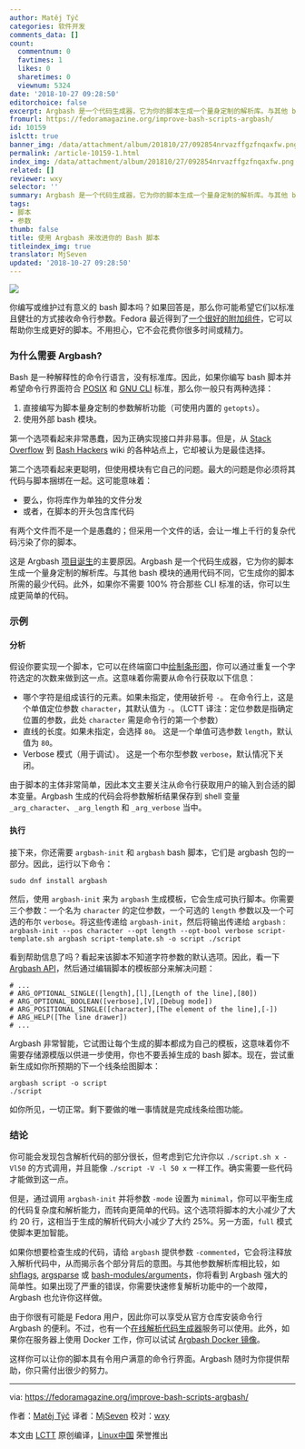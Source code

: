 ```yaml
---
author: Matěj Týč
categories: 软件开发
comments_data: []
count:
  commentnum: 0
  favtimes: 1
  likes: 0
  sharetimes: 0
  viewnum: 5324
date: '2018-10-27 09:28:50'
editorchoice: false
excerpt: Argbash 是一个代码生成器，它为你的脚本生成一个量身定制的解析库。与其他 bash 模块的通用代码不同，它生成你的脚本所需的最少代码。
fromurl: https://fedoramagazine.org/improve-bash-scripts-argbash/
id: 10159
islctt: true
banner_img: /data/attachment/album/201810/27/092854nrvazffgzfnqaxfw.png
permalink: /article-10159-1.html
index_img: /data/attachment/album/201810/27/092854nrvazffgzfnqaxfw.png.thumb.jpg
related: []
reviewer: wxy
selector: ''
summary: Argbash 是一个代码生成器，它为你的脚本生成一个量身定制的解析库。与其他 bash 模块的通用代码不同，它生成你的脚本所需的最少代码。
tags:
- 脚本
- 参数
thumb: false
title: 使用 Argbash 来改进你的 Bash 脚本
titleindex_img: true
translator: MjSeven
updated: '2018-10-27 09:28:50'
---
```


![](/data/attachment/album/201810/27/092854nrvazffgzfnqaxfw.png)


你编写或维护过有意义的 bash 脚本吗？如果回答是，那么你可能希望它们以标准且健壮的方式接收命令行参数。Fedora 最近得到了[一个很好的附加组件](https://argbash.readthedocs.io/)，它可以帮助你生成更好的脚本。不用担心，它不会花费你很多时间或精力。


### 为什么需要 Argbash?


Bash 是一种解释性的命令行语言，没有标准库。因此，如果你编写 bash 脚本并希望命令行界面符合 [POSIX](http://pubs.opengroup.org/onlinepubs/9699919799/basedefs/V1_chap12.html) 和 [GNU CLI](https://www.gnu.org/prep/standards/html_node/Command_002dLine-Interfaces.html) 标准，那么你一般只有两种选择：


1. 直接编写为脚本量身定制的参数解析功能（可使用内置的 `getopts`）。
2. 使用外部 bash 模块。


第一个选项看起来非常愚蠢，因为正确实现接口并非易事。但是，从 [Stack Overflow](https://stackoverflow.com/questions/192249/how-do-i-parse-command-line-arguments-in-bash) 到 [Bash Hackers](http://wiki.bash-hackers.org/howto/getopts_tutorial) wiki 的各种站点上，它却被认为是最佳选择。


第二个选项看起来更聪明，但使用模块有它自己的问题。最大的问题是你必须将其代码与脚本捆绑在一起。这可能意味着：


* 要么，你将库作为单独的文件分发
* 或者，在脚本的开头包含库代码


有两个文件而不是一个是愚蠢的；但采用一个文件的话，会让一堆上千行的复杂代码污染了你的脚本。


这是 Argbash [项目诞生](https://argbash.readthedocs.io/)的主要原因。Argbash 是一个代码生成器，它为你的脚本生成一个量身定制的解析库。与其他 bash 模块的通用代码不同，它生成你的脚本所需的最少代码。此外，如果你不需要 100% 符合那些 CLI 标准的话，你可以生成更简单的代码。


### 示例


#### 分析


假设你要实现一个脚本，它可以在终端窗口中[绘制条形图](http://wiki.bash-hackers.org/snipplets/print_horizontal_line)，你可以通过重复一个字符选定的次数来做到这一点。这意味着你需要从命令行获取以下信息：


* 哪个字符是组成该行的元素。如果未指定，使用破折号 `-`。 在命令行上，这是个单值定位参数 `character`，其默认值为 `-`。（LCTT 译注：定位参数是指确定位置的参数，此处 `character` 需是命令行的第一个参数）
* 直线的长度。如果未指定，会选择 `80`。 这是一个单值可选参数 `length`，默认值为 `80`。
* Verbose 模式（用于调试）。 这是一个布尔型参数 `verbose`，默认情况下关闭。


由于脚本的主体非常简单，因此本文主要关注从命令行获取用户的输入到合适的脚本变量。Argbash 生成的代码会将参数解析结果保存到 shell 变量 `_arg_character`、`_arg_length` 和 `_arg_verbose` 当中。


#### 执行


接下来，你还需要 `argbash-init` 和 `argbash` bash 脚本，它们是 argbash 包的一部分。因此，运行以下命令：



```
sudo dnf install argbash
```

然后，使用 `argbash-init` 来为 `argbash` 生成模板，它会生成可执行脚本。你需要三个参数：一个名为 `character` 的定位参数，一个可选的 `length` 参数以及一个可选的布尔 `verbose`。将这些传递给 `argbash-init`，然后将输出传递给 `argbash` : `argbash-init --pos character --opt length --opt-bool verbose script-template.sh
argbash script-template.sh -o script
./script`


看到帮助信息了吗？看起来该脚本不知道字符参数的默认选项。因此，看一下 [Argbash API](http://argbash.readthedocs.io/en/stable/guide.html#argbash-api)，然后通过编辑脚本的模板部分来解决问题：



```
# ...
# ARG_OPTIONAL_SINGLE([length],[l],[Length of the line],[80])
# ARG_OPTIONAL_BOOLEAN([verbose],[V],[Debug mode])
# ARG_POSITIONAL_SINGLE([character],[The element of the line],[-])
# ARG_HELP([The line drawer])
# ...
```

Argbash 非常智能，它试图让每个生成的脚本都成为自己的模板，这意味着你不需要存储源模版以供进一步使用，你也不要丢掉生成的 bash 脚本。现在，尝试重新生成如你所预期的下一个线条绘图脚本：



```
argbash script -o script
./script
```

如你所见，一切正常。剩下要做的唯一事情就是完成线条绘图功能。


### 结论


你可能会发现包含解析代码的部分很长，但考虑到它允许你以 `./script.sh x -Vl50` 的方式调用，并且能像 `./script -V -l 50 x` 一样工作。确实需要一些代码才能做到这一点。


但是，通过调用 `argbash-init` 并将参数 `-mode` 设置为 `minimal`，你可以平衡生成的代码复杂度和解析能力，而转向更简单的代码。这个选项将脚本的大小减少了大约 20 行，这相当于生成的解析代码大小减少了大约 25%。另一方面，`full` 模式使脚本更加智能。


如果你想要检查生成的代码，请给 `argbash` 提供参数 `-commented`，它会将注释放入解析代码中，从而揭示各个部分背后的意图。与其他参数解析库相比较，如 [shflags](https://raw.githubusercontent.com/Anvil/bash-argsparse/master/argsparse.sh), [argsparse](https://raw.githubusercontent.com/Anvil/bash-argsparse/master/argsparse.sh) 或 [bash-modules/arguments](https://raw.githubusercontent.com/vlisivka/bash-modules/master/main/bash-modules/src/bash-modules/arguments.sh)，你将看到 Argbash 强大的简单性。如果出现了严重的错误，你需要快速修复解析功能中的一个故障，Argbash 也允许你这样做。


由于你很有可能是 Fedora 用户，因此你可以享受从官方仓库安装命令行 Argbash 的便利。不过，也有一个[在线解析代码生成器](https://argbash.io/generate)服务可以使用。此外，如果你在服务器上使用 Docker 工作，你可以试试 [Argbash Docker 镜像](https://hub.docker.com/r/matejak/argbash/)。


这样你可以让你的脚本具有令用户满意的命令行界面。Argbash 随时为你提供帮助，你只需付出很少的努力。




---


via: <https://fedoramagazine.org/improve-bash-scripts-argbash/>


作者：[Matěj Týč](https://fedoramagazine.org/author/bubla/) 译者：[MjSeven](https://github.com/MjSeven) 校对：[wxy](https://github.com/wxy)


本文由 [LCTT](https://github.com/LCTT/TranslateProject) 原创编译，[Linux中国](https://linux.cn/) 荣誉推出